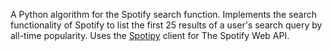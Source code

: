 A Python algorithm for the Spotify search function. Implements the search functionality of Spotify to list the first 25 results of a user's search query by all-time popularity. Uses the <a href="https://github.com/plamere/spotipy">Spotipy</a> client for The Spotify Web API.
